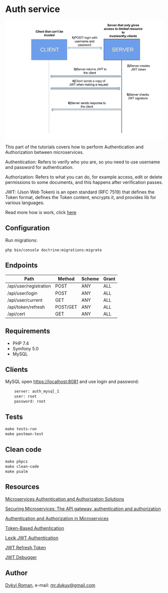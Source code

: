 Auth service
=======

![image](docs/auth.jpeg)

This part of the tutorials covers how to perform Authentication and Authorization between microservices.

Authentication: Refers to verify who you are, so you need to use username and password for authentication.

Authorization: Refers to what you can do, for example access, edit or delete permissions to some documents, and this happens after verification passes.

JWT: (Json Web Token) is an open standard (RFC 7519) that defines the Token format, defines the Token content, encrypts it, and provides lib for various languages.

Read more how is work, click [here](JWT.md)

## Configuration

Run migrations:

```
php bin/console doctrine:migrations:migrate 
```

## Endpoints

| Path                    | Method  | Scheme | Grant |
| ----------------------  | ------- | ------ | ----- |
| /api/user/registration  | POST    | ANY    | ALL   |
| /api/user/login         | POST    | ANY    | ALL   |
| /api/user/current       | GET     | ANY    | ALL   |
| /api/token/refresh      | POST/GET| ANY    | ALL   |
| /api/cert               | GET     | ANY    | ALL   |

## Requirements

* PHP 7.4
* Symfony 5.0
* MySQL

## Clients

MySQL open [https://localhost:8081](https://localhost:8888) and use login and password:

```
    server: auth_mysql_1
    user: root
    password: root
```

## Tests

```
make tests-run
make postman-test
```

## Clean code

```
make phpcs
make clean-code
make psalm
```

## Resources

[Microservices Authentication and Authorization Solutions](https://medium.com/tech-tajawal/microservice-authentication-and-authorization-solutions-e0e5e74b248a)

[Securing Microservices: The API gateway, authentication and authorization](https://sdtimes.com/apis/securing-microservices-the-api-gateway-authentication-and-authorization/)

[Authentication and Authorization in Microservices](https://dzone.com/articles/authentication-and-authorization-in-microservices)

[Token-Based Authentication](https://gist.github.com/zmts/802dc9c3510d79fd40f9dc38a12bccfc)

[Lexik JWT Authentication](https://github.com/lexik/LexikJWTAuthenticationBundle/blob/master/Resources/doc/index.md)

[JWT Refresh Token](https://github.com/markitosgv/JWTRefreshTokenBundle)

[JWT Debugger](https://jwt.io/)
    
## Author
[Dykyi Roman](https://www.linkedin.com/in/roman-dykyi-43428543/), e-mail: [mr.dukuy@gmail.com](mailto:mr.dukuy@gmail.com)
